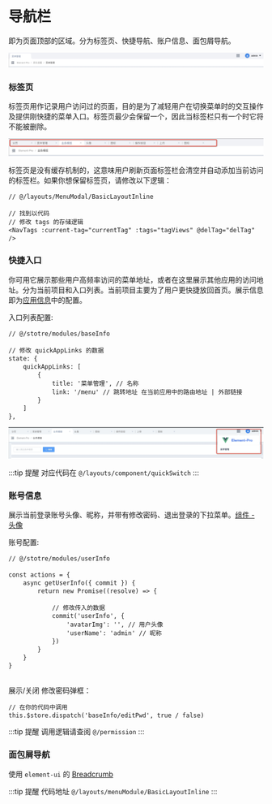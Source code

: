 # 导航栏
即为页面顶部的区域。分为标签页、快捷导航、账户信息、面包屑导航。

![Image](./img/nav.png)

### 标签页
标签页用作记录用户访问过的页面，目的是为了减轻用户在切换菜单时的交互操作及提供刚快捷的菜单入口。标签页最少会保留一个，因此当标签栏只有一个时它将不能被删除。

![Image](./img/tabs.png)

标签页是没有缓存机制的，这意味用户刷新页面标签栏会清空并自动添加当前访问的标签栏。如果你想保留标签页，请修改以下逻辑：

```javascript:no-line-numbers
// @/layouts/MenuModal/BasicLayoutInline

// 找到以代码
// 修改 tags 的存储逻辑
<NavTags :current-tag="currentTag" :tags="tagViews" @delTag="delTag" />
```

### 快捷入口
你可用它展示那些用户高频率访问的菜单地址，或者在这里展示其他应用的访问地址。分为当前项目和入口列表。当前项目主要为了用户更快捷放回首页。展示信息即为[应用信息](/guide/appInfo.html)中的配置。

入口列表配置:
```javascript:no-line-numbers
// @/stotre/modules/baseInfo

// 修改 quickAppLinks 的数据
state: {
    quickAppLinks: [
        { 
            title: '菜单管理', // 名称
            link: '/menu' // 跳转地址 在当前应用中的路由地址 | 外部链接
        }
    ]
},
```

![Image](./img/quickEntery.png)

:::tip 提醒
对应代码在 `@/layouts/component/quickSwitch`
:::

### 账号信息
展示当前登录账号头像、昵称，并带有修改密码、退出登录的下拉菜单。[组件 - 头像]()

账号配置:
```javascript:no-line-numbers
// @/stotre/modules/userInfo

const actions = {
    async getUserInfo({ commit }) {
        return new Promise((resolve) => {

            // 修改传入的数据
            commit('userInfo', {
                'avatarImg': '', // 用户头像
                'userName': 'admin' // 昵称
            })
        }
    }
}

```

<br/>展示/关闭 修改密码弹框：
```javascript:no-line-numbers
// 在你的代码中调用
this.$store.dispatch('baseInfo/editPwd', true / false)
```


:::tip 提醒
调用逻辑请查阅 `@/permission`
:::

### 面包屑导航
使用 `element-ui` 的 [Breadcrumb](https://element.eleme.cn/#/zh-CN/component/breadcrumb)

:::tip 提醒
代码地址 `@/layouts/menuModule/BasicLayoutInline`
:::

